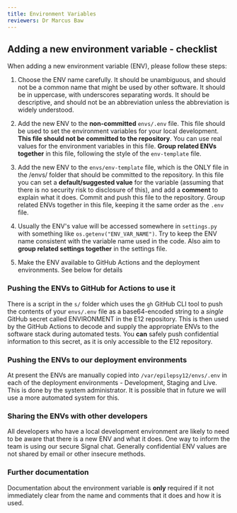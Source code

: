 ```yaml
---
title: Environment Variables
reviewers: Dr Marcus Baw
---
```


## Adding a new environment variable - checklist

When adding a new environment variable (ENV), please follow these steps:

1. Choose the ENV name carefully. It should be unambiguous, and should not be a common name that might be used by other software. It should be in uppercase, with underscores separating words. It should be descriptive, and should not be an abbreviation unless the abbreviation is widely understood.

1. Add the new ENV to the **non-committed** `envs/.env` file. This file should be used to set the environment variables for your local development. **This file should not be committed to the repository**. You can use real values for the environment variables in this file. **Group related ENVs together** in this file, following the style of the `env-template` file.

1. Add the new ENV to the `envs/env-template` file, which is the ONLY file in the /envs/ folder that should be committed to the repository. In this file you can set a **default/suggested value** for the variable (assuming that there is no security risk to disclosure of this), and add a **comment** to explain what it does. Commit and push this file to the repository. Group related ENVs together in this file, keeping it the same order as the `.env` file.

1. Usually the ENV's value will be accessed somewhere in `settings.py` with something like `os.getenv("ENV_VAR_NAME")`. Try to keep the ENV name consistent with the variable name used in the code. Also aim to **group related settings together** in the settings file.

1. Make the ENV available to GitHub Actions and the deployment environments. See below for details

### Pushing the ENVs to GitHub for Actions to use it

There is a script in the `s/` folder which uses the `gh` GitHub CLI tool to push the contents of your `envs/.env` file as a base64-encoded string to a *single* GitHub secret called ENVIRONMENT in the E12 repository. This is then used by the GitHub Actions to decode and supply the appropriate ENVs to the software stack during automated tests. You **can** safely push confidential information to this secret, as it is only accessible to the E12 repository.

### Pushing the ENVs to our deployment environments

At present the ENVs are manually copied into `/var/epilepsy12/envs/.env` in each of the deployment environments - Development, Staging and Live. This is done by the system administrator. It is possible that in future we will use a more automated system for this.

### Sharing the ENVs with other developers

All developers who have a local development environment are likely to need to be aware that there is a new ENV and what it does. One way to inform the team is using our secure Signal chat. Generally confidential ENV values are not shared by email or other insecure methods.

### Further documentation

Documentation about the environment variable is **only** required if it not immediately clear from the name and comments that it does and how it is used.
